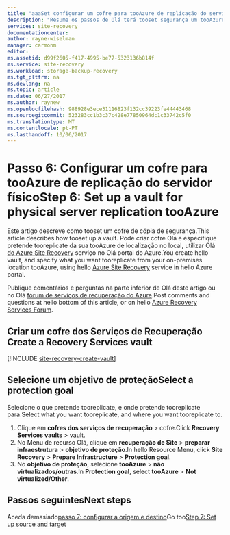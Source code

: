 ```yaml
---
title: "aaaSet configurar um cofre para tooAzure de replicação do servidor físico utilizando o Azure Site Recovery | Microsoft Docs"
description: "Resume os passos de Olá terá tooset segurança um tooAzure servidores físicos do cofre tooreplicate utilizando o Azure Site Recovery"
services: site-recovery
documentationcenter: 
author: rayne-wiselman
manager: carmonm
editor: 
ms.assetid: d99f2605-f417-4995-be77-5323136b814f
ms.service: site-recovery
ms.workload: storage-backup-recovery
ms.tgt_pltfrm: na
ms.devlang: na
ms.topic: article
ms.date: 06/27/2017
ms.author: raynew
ms.openlocfilehash: 988928e3ece31116823f132cc39223fe44443468
ms.sourcegitcommit: 523283cc1b3c37c428e77850964dc1c33742c5f0
ms.translationtype: MT
ms.contentlocale: pt-PT
ms.lasthandoff: 10/06/2017
---
```

# <a name="step-6-set-up-a-vault-for-physical-server-replication-tooazure"></a><span data-ttu-id="30157-103">Passo 6: Configurar um cofre para tooAzure de replicação do servidor físico</span><span class="sxs-lookup"><span data-stu-id="30157-103">Step 6: Set up a vault for physical server replication tooAzure</span></span>


<span data-ttu-id="30157-104">Este artigo descreve como tooset um cofre de cópia de segurança.</span><span class="sxs-lookup"><span data-stu-id="30157-104">This article describes how tooset up a vault.</span></span> <span data-ttu-id="30157-105">Pode criar cofre Olá e especifique pretende tooreplicate da sua tooAzure de localização no local, utilizar Olá [do Azure Site Recovery](site-recovery-overview.md) serviço no Olá portal do Azure.</span><span class="sxs-lookup"><span data-stu-id="30157-105">You create hello vault, and specify what you want tooreplicate from your on-premises location tooAzure, using hello [Azure Site Recovery](site-recovery-overview.md) service in hello Azure portal.</span></span>


<span data-ttu-id="30157-106">Publique comentários e perguntas na parte inferior de Olá deste artigo ou no Olá [fórum de serviços de recuperação do Azure](https://social.msdn.microsoft.com/forums/azure/home?forum=hypervrecovmgr).</span><span class="sxs-lookup"><span data-stu-id="30157-106">Post comments and questions at hello bottom of this article, or on hello [Azure Recovery Services Forum](https://social.msdn.microsoft.com/forums/azure/home?forum=hypervrecovmgr).</span></span>




## <a name="create-a-recovery-services-vault"></a><span data-ttu-id="30157-107">Criar um cofre dos Serviços de Recuperação </span><span class="sxs-lookup"><span data-stu-id="30157-107">Create a Recovery Services vault</span></span>

[!INCLUDE [site-recovery-create-vault](../../includes/site-recovery-create-vault.md)]

## <a name="select-a-protection-goal"></a><span data-ttu-id="30157-108">Selecione um objetivo de proteção</span><span class="sxs-lookup"><span data-stu-id="30157-108">Select a protection goal</span></span>

<span data-ttu-id="30157-109">Selecione o que pretende tooreplicate, e onde pretende tooreplicate para.</span><span class="sxs-lookup"><span data-stu-id="30157-109">Select what you want tooreplicate, and where you want tooreplicate to.</span></span>

1. <span data-ttu-id="30157-110">Clique em **cofres dos serviços de recuperação** > cofre.</span><span class="sxs-lookup"><span data-stu-id="30157-110">Click **Recovery Services vaults** > vault.</span></span>
2. <span data-ttu-id="30157-111">No Menu de recurso Olá, clique em **recuperação de Site** > **preparar infraestrutura** > **objetivo de proteção**.</span><span class="sxs-lookup"><span data-stu-id="30157-111">In hello Resource Menu, click **Site Recovery** > **Prepare Infrastructure** > **Protection goal**.</span></span>
3. <span data-ttu-id="30157-112">No **objetivo de proteção**, selecione **tooAzure** > **não virtualizados/outras**.</span><span class="sxs-lookup"><span data-stu-id="30157-112">In **Protection goal**, select **tooAzure** > **Not virtualized/Other**.</span></span>


## <a name="next-steps"></a><span data-ttu-id="30157-113">Passos seguintes</span><span class="sxs-lookup"><span data-stu-id="30157-113">Next steps</span></span>

<span data-ttu-id="30157-114">Aceda demasiado[passo 7: configurar a origem e destino](physical-walkthrough-source-target.md)</span><span class="sxs-lookup"><span data-stu-id="30157-114">Go too[Step 7: Set up source and target](physical-walkthrough-source-target.md)</span></span>
